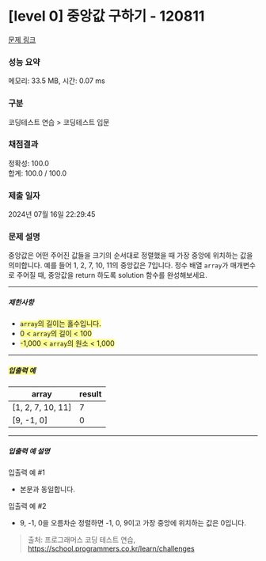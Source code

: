 # [level 0] 중앙값 구하기 - 120811 

[문제 링크](https://school.programmers.co.kr/learn/courses/30/lessons/120811) 

### 성능 요약

메모리: 33.5 MB, 시간: 0.07 ms

### 구분

코딩테스트 연습 > 코딩테스트 입문

### 채점결과

정확성: 100.0<br/>합계: 100.0 / 100.0

### 제출 일자

2024년 07월 16일 22:29:45

### 문제 설명

<p>중앙값은 어떤 주어진 값들을 크기의 순서대로 정렬했을 때 가장 중앙에 위치하는 값을 의미합니다. 예를 들어 1, 2, 7, 10, 11의 중앙값은 7입니다. 정수 배열 <code>array</code>가 매개변수로 주어질 때, 중앙값을 return 하도록 solution 함수를 완성해보세요.</p>

<hr>

<h5>제한사항</h5>

<ul>
<li><code><span data-id="c4f5bd83-5b5b-4545-924b-9fb492a8e237" class="monica-mark monica-mark-c4f5bd83-5b5b-4545-924b-9fb492a8e237" style="background-color: rgba(250, 255, 10, 0.447); cursor: pointer;">array</span></code><span data-id="c4f5bd83-5b5b-4545-924b-9fb492a8e237" class="monica-mark monica-mark-c4f5bd83-5b5b-4545-924b-9fb492a8e237" style="background-color: rgba(250, 255, 10, 0.447); cursor: pointer;">의 길이는 홀수입니다.</span></li>
<li><span data-id="c4f5bd83-5b5b-4545-924b-9fb492a8e237" class="monica-mark monica-mark-c4f5bd83-5b5b-4545-924b-9fb492a8e237" style="background-color: rgba(250, 255, 10, 0.447); cursor: pointer;">0 &lt; </span><code><span data-id="c4f5bd83-5b5b-4545-924b-9fb492a8e237" class="monica-mark monica-mark-c4f5bd83-5b5b-4545-924b-9fb492a8e237" style="background-color: rgba(250, 255, 10, 0.447); cursor: pointer;">array</span></code><span data-id="c4f5bd83-5b5b-4545-924b-9fb492a8e237" class="monica-mark monica-mark-c4f5bd83-5b5b-4545-924b-9fb492a8e237" style="background-color: rgba(250, 255, 10, 0.447); cursor: pointer;">의 길이 &lt; 100</span></li>
<li><span data-id="c4f5bd83-5b5b-4545-924b-9fb492a8e237" class="monica-mark monica-mark-c4f5bd83-5b5b-4545-924b-9fb492a8e237" style="background-color: rgba(250, 255, 10, 0.447); cursor: pointer;">-1,000 &lt; </span><code><span data-id="c4f5bd83-5b5b-4545-924b-9fb492a8e237" class="monica-mark monica-mark-c4f5bd83-5b5b-4545-924b-9fb492a8e237" style="background-color: rgba(250, 255, 10, 0.447); cursor: pointer;">array</span></code><span data-id="c4f5bd83-5b5b-4545-924b-9fb492a8e237" class="monica-mark monica-mark-c4f5bd83-5b5b-4545-924b-9fb492a8e237" style="background-color: rgba(250, 255, 10, 0.447); cursor: pointer;">의 원소 &lt; 1,000</span></li>
</ul>

<hr>

<h5><span data-id="c4f5bd83-5b5b-4545-924b-9fb492a8e237" class="monica-mark monica-mark-c4f5bd83-5b5b-4545-924b-9fb492a8e237" style="background-color: rgba(250, 255, 10, 0.447); cursor: pointer;">입출력 예</span></h5>
<table class="table">
        <thead><tr>
<th>array</th>
<th>result</th>
</tr>
</thead>
        <tbody><tr>
<td>[1, 2, 7, 10, 11]</td>
<td>7</td>
</tr>
<tr>
<td>[9, -1, 0]</td>
<td>0</td>
</tr>
</tbody>
      </table>
<hr>

<h5>입출력 예 설명</h5>

<p>입출력 예 #1</p>

<ul>
<li>본문과 동일합니다.</li>
</ul>

<p>입출력 예 #2</p>

<ul>
<li>9, -1, 0을 오름차순 정렬하면 -1, 0, 9이고 가장 중앙에 위치하는 값은 0입니다.</li>
</ul>


> 출처: 프로그래머스 코딩 테스트 연습, https://school.programmers.co.kr/learn/challenges